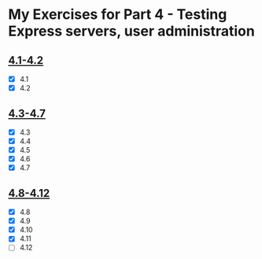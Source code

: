# My Exercises for Part 4 - Testing Express servers, user administration

## [4.1-4.2](https://fullstackopen.com/en/part4/structure_of_backend_application_introduction_to_testing#exercises-4-1-4-2)
- [x] 4.1
- [x] 4.2

## [4.3-4.7](https://fullstackopen.com/en/part4/structure_of_backend_application_introduction_to_testing#exercises-4-3-4-7)
- [x] 4.3
- [x] 4.4
- [x] 4.5
- [x] 4.6
- [x] 4.7

## [4.8-4.12](https://fullstackopen.com/en/part4/testing_the_backend#exercises-4-8-4-12)
- [x] 4.8
- [x] 4.9
- [x] 4.10
- [x] 4.11
- [ ] 4.12